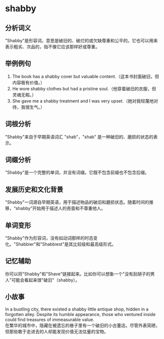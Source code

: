 # shabby

## 分析词义

  

"Shabby"是形容词，意思是破旧的、破烂的或欠缺尊重和公平的。它也可以用来表示粗劣、次品的，指不像它应该那样好或尊重。

  

## 举例例句

  

1.  The book has a shabby cover but valuable content.（这本书封面破旧，但内容极有价值。）
2.  He wore shabby clothes but had a pristine soul.（他穿着破旧的衣服，但灵魂无暇。）
3.  She gave me a shabby treatment and I was very upset.（她对我轻蔑地对待，我很生气。）

  

## 词根分析

  

"Shabby"来自于早期英语词汇 "shab"，"shab" 是一种破旧的、磨损的状态的表示。

  

## 词缀分析

  

"Shabby"是一个完整的单词，并没有词缀。它既不包含前缀也不包含后缀。

  

## 发展历史和文化背景

  

"Shabby"一词源自早期英语，用于描述物品的破旧和磨损状态。随着时间的推移，“shabby”开始用于描述人的吝啬和不尊重他人。

  

## 单词变形

  

"Shabby"作为形容词，没有如动词那样的时态变化。"Shabbier"和"Shabbiest"是其比较级和最高级形式。

  

## 记忆辅助

  

你可以将"Shabby"和"Shave"链接起来。比如你可以想象一个"没有刮胡子的男人"可能会看起来很"破旧"（shabby）。

  

## 小故事

  

In a bustling city, there existed a shabby little antique shop, hidden in a forgotten alley. Despite its humble appearance, those who ventured inside could find treasures of immeasurable value.  
在繁华的城市中，隐藏在被遗忘的巷子里有一个破旧的小古董店。尽管外表简陋，但那些敢于走进去的人却能发现价值无法估量的宝物。
